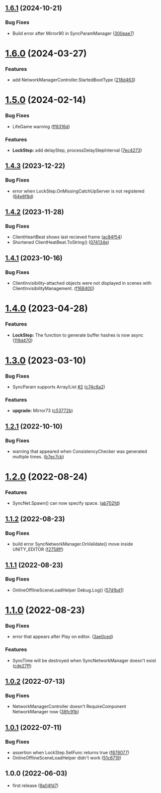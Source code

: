 ## [1.6.1](https://github.com/fuqunaga/SyncUtilForMirror/compare/v1.6.0...v1.6.1) (2024-10-21)


### Bug Fixes

* Build error after Mirror90 in SyncParamManager ([300eae7](https://github.com/fuqunaga/SyncUtilForMirror/commit/300eae70f0e72ee73d58d3bf219d3e794ee4a36a))

# [1.6.0](https://github.com/fuqunaga/SyncUtilForMirror/compare/v1.5.0...v1.6.0) (2024-03-27)


### Features

* add NetworkManagerController.StartedBootType ([218d463](https://github.com/fuqunaga/SyncUtilForMirror/commit/218d46320337ca74bffb8020ab8de4d05f692fd7))

# [1.5.0](https://github.com/fuqunaga/SyncUtilForMirror/compare/v1.4.3...v1.5.0) (2024-02-14)


### Bug Fixes

* LifeGame warning ([ff8316d](https://github.com/fuqunaga/SyncUtilForMirror/commit/ff8316dda1ae413b0540f3ae6cbaf8319a80affa))


### Features

* **LockStep:** add delayStep, processDelayStepInterval ([7ec4273](https://github.com/fuqunaga/SyncUtilForMirror/commit/7ec42731e3979e87ca25561b36ed2b0033052684))

## [1.4.3](https://github.com/fuqunaga/SyncUtilForMirror/compare/v1.4.2...v1.4.3) (2023-12-22)


### Bug Fixes

* error when LockStep.OnMissingCatchUpServer is not registered ([64e8f8d](https://github.com/fuqunaga/SyncUtilForMirror/commit/64e8f8df8b4cdc3929b78a160afc3615cc5cd6a8))

## [1.4.2](https://github.com/fuqunaga/SyncUtilForMirror/compare/v1.4.1...v1.4.2) (2023-11-28)


### Bug Fixes

* ClientHeartBeat shows last recieved frame ([ac84f54](https://github.com/fuqunaga/SyncUtilForMirror/commit/ac84f540a7f80dfedf1f542d309af02eea49cc6f))
* Shortened ClientHeatBeat.ToString() ([074134e](https://github.com/fuqunaga/SyncUtilForMirror/commit/074134e2bd52c4629d117e18b939c9e4835dec0d))

## [1.4.1](https://github.com/fuqunaga/SyncUtilForMirror/compare/v1.4.0...v1.4.1) (2023-10-16)


### Bug Fixes

* ClientInvisibility-attached objects were not displayed in scenes with ClientInvisibilityManagement. ([f168400](https://github.com/fuqunaga/SyncUtilForMirror/commit/f16840035654988100948a0a07ba6e77d74cb900))

# [1.4.0](https://github.com/fuqunaga/SyncUtilForMirror/compare/v1.3.0...v1.4.0) (2023-04-28)


### Features

* **LockStep:** The function to generate buffer hashes is now async ([119d470](https://github.com/fuqunaga/SyncUtilForMirror/commit/119d4701c010cabcae49bbeb092fbbd88be80a39))

# [1.3.0](https://github.com/fuqunaga/SyncUtilForMirror/compare/v1.2.1...v1.3.0) (2023-03-10)


### Bug Fixes

* SyncParam supports Array/List [#2](https://github.com/fuqunaga/SyncUtilForMirror/issues/2) ([c74c6a2](https://github.com/fuqunaga/SyncUtilForMirror/commit/c74c6a25f8a01e99e1ba02c6c62e9b93b45f5a24))


### Features

* **upgrade:** Mirror73 ([c53772b](https://github.com/fuqunaga/SyncUtilForMirror/commit/c53772b625d61095bf2f42b88cb16b7248b2ae52))

## [1.2.1](https://github.com/fuqunaga/SyncUtilForMirror/compare/v1.2.0...v1.2.1) (2022-10-10)


### Bug Fixes

* warning that appeared when ConsistencyChecker was generated multiple times. ([b7ec7cb](https://github.com/fuqunaga/SyncUtilForMirror/commit/b7ec7cbf16c7988ad2aa66ce66d77e6d89140a40))

# [1.2.0](https://github.com/fuqunaga/SyncUtilForMirror/compare/v1.1.2...v1.2.0) (2022-08-24)


### Features

* SyncNet.Spawn() can now specify space. ([ab702fd](https://github.com/fuqunaga/SyncUtilForMirror/commit/ab702fdb65bc0ed91f8ec3247b19948540673108))

## [1.1.2](https://github.com/fuqunaga/SyncUtilForMirror/compare/v1.1.1...v1.1.2) (2022-08-23)


### Bug Fixes

* build error SyncNetworkManager.OnValidate() move inside UNITY_EDITOR ([f2758ff](https://github.com/fuqunaga/SyncUtilForMirror/commit/f2758ff478a6081c0e97095526bfda12d3771cbb))

## [1.1.1](https://github.com/fuqunaga/SyncUtilForMirror/compare/v1.1.0...v1.1.1) (2022-08-23)


### Bug Fixes

* OnlineOfflineSceneLoadHelper Debug.Log() ([57d1bd1](https://github.com/fuqunaga/SyncUtilForMirror/commit/57d1bd1174bf8fcfc9f96308de989a33d7278380))

# [1.1.0](https://github.com/fuqunaga/SyncUtilForMirror/compare/v1.0.2...v1.1.0) (2022-08-23)


### Bug Fixes

*  error that appears after Play on editor. ([3ae0ced](https://github.com/fuqunaga/SyncUtilForMirror/commit/3ae0ced6820c5c3c39f92fc7da99f7ae1a228c36))


### Features

* SyncTime will be destroyed when SyncNetworkManager doesn't exist ([cde27ff](https://github.com/fuqunaga/SyncUtilForMirror/commit/cde27ffacc4393181c7638324a1708fe545b4647))

## [1.0.2](https://github.com/fuqunaga/SyncUtilForMirror/compare/v1.0.1...v1.0.2) (2022-07-13)


### Bug Fixes

* NetworkManagerController doesn't RequireComponent NetworkManager now ([38fc91b](https://github.com/fuqunaga/SyncUtilForMirror/commit/38fc91b49635fea7e2611ff5c6766ce5cafb3601))

## [1.0.1](https://github.com/fuqunaga/SyncUtilForMirror/compare/v1.0.0...v1.0.1) (2022-07-11)


### Bug Fixes

* assertion when LockStep.SetFunc returns true ([f878077](https://github.com/fuqunaga/SyncUtilForMirror/commit/f878077412e7c3ebdbb373d7921ccff31318965b))
* OnlineOfflineSceneLoadHelper didn't work ([51c6719](https://github.com/fuqunaga/SyncUtilForMirror/commit/51c67196033dc144191472173f16bd591612b431))

## 1.0.0 (2022-06-03)

* first release ([9a04fd7](https://github.com/fuqunaga/SyncUtilForMirror/commit/9a04fd701cdfd4db935d72499a7239fbd1e6ce96))
